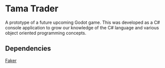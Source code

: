 # Tama Trader
A prototype of a future upcoming Godot game. This was developed as a C# console application to grow our knowledge of the C# language and various object oriented programming concepts. 
## Dependencies
[Faker](https://github.com/oriches/faker-cs)
